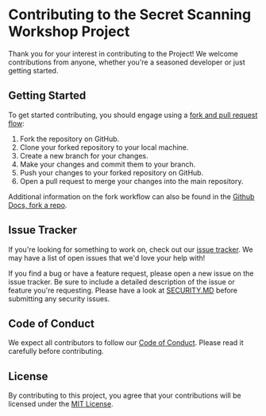 # Contributing to the Secret Scanning Workshop Project

Thank you for your interest in contributing to the Project! We welcome contributions from anyone, whether you're a seasoned developer or just getting started.

## Getting Started

To get started contributing, you should engage using a [fork and pull request flow](https://github.com/susam/gitpr):

1. Fork the repository on GitHub.
2. Clone your forked repository to your local machine.
3. Create a new branch for your changes.
4. Make your changes and commit them to your branch.
5. Push your changes to your forked repository on GitHub.
6. Open a pull request to merge your changes into the main repository.

Additional information on the fork workflow can also be found in the [Github Docs, fork a repo](https://docs.github.com/en/get-started/quickstart/fork-a-repo).

## Issue Tracker

If you're looking for something to work on, check out our [issue tracker](https://github.com/equinor/appsec-fundamentals-threatmodeling-101-workshop/issues). We may have a list of open issues that we'd love your help with!

If you find a bug or have a feature request, please open a new issue on the issue tracker. Be sure to include a detailed description of the issue or feature you're requesting. Please have a look at [SECURITY.MD](SECURITY.md) before submitting any security issues.

## Code of Conduct

We expect all contributors to follow our [Code of Conduct](CODE_OF_CONDUCT.md). Please read it carefully before contributing.

## License

By contributing to this project, you agree that your contributions will be licensed under the [MIT License](LICENSE).